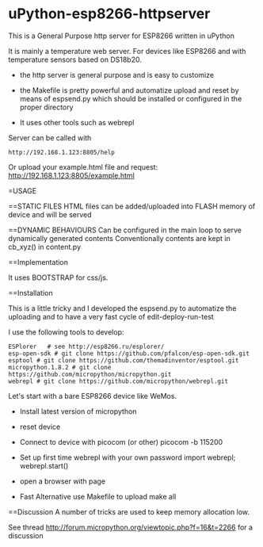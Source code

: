 # uPython-esp8266-httpserver

This is a General Purpose http server for ESP8266 written in uPython

It is mainly a temperature web server. For devices like ESP8266 and with temperature sensors based on DS18b20. 

- the http server is general purpose and is easy to customize

- the Makefile is pretty powerful and automatize upload and reset by means of espsend.py which should be installed or configured in the proper directory

- It uses other tools such as webrepl 

Server can be called with

    http://192.168.1.123:8805/help

Or upload your example.html file and request:
    http://192.168.1.123:8805/example.html


=USAGE

==STATIC FILES
HTML files can be added/uploaded into FLASH memory of device and will be served

==DYNAMIC BEHAVIOURS
Can be configured in the main loop to serve dynamically generated contents
Conventionally contents are kept in cb_xyz() in content.py

==Implementation

It uses BOOTSTRAP for css/js. 

==Installation

This is a little tricky and I developed the espsend.py to automatize the uploading and to have a very fast cycle of edit-deploy-run-test

I use the following tools to develop:

    ESPlorer   # see http://esp8266.ru/esplorer/ 
    esp-open-sdk # git clone https://github.com/pfalcon/esp-open-sdk.git 
    esptool # git clone https://github.com/themadinventor/esptool.git
    micropython.1.8.2 # git clone https://github.com/micropython/micropython.git
    webrepl # git clone https://github.com/micropython/webrepl.git

Let's start with a bare ESP8266 device like WeMos.

- Install latest version of micropython
- reset device
- Connect to device with picocom (or other)
    picocom -b 115200
- Set up first time webrepl with your own password
    import webrepl; webrepl.start()
- open a browser with page 

- Fast Alternative use Makefile to upload
    make all

==Discussion
A number of tricks are used to keep memory allocation low. 

See thread http://forum.micropython.org/viewtopic.php?f=16&t=2266
for a discussion



